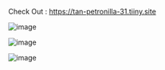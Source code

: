 Check Out : https://tan-petronilla-31.tiiny.site

![image](https://github.com/user-attachments/assets/08434ea4-6d20-40a9-8d4b-715bf17cef88)

![image](https://github.com/user-attachments/assets/53b51d99-046f-44a2-b6a0-9e586ef6ec6a)

![image](https://github.com/user-attachments/assets/c27896aa-3e5c-4d1c-b17c-edee16c14a71)
